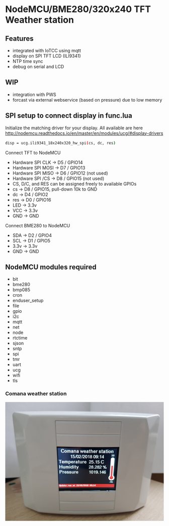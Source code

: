 # NodeMCU/BME280/320x240 TFT Weather station

## Features
* integrated with IoTCC using mqtt
* display on SPI TFT LCD (ILI9341)
* NTP time sync
* debug on serial and LCD

## WIP
* integration with PWS
* forcast via external webservice (based on pressure) due to low memory

## SPI setup to connect display in func.lua
Initialize the matching driver for your display. All available are here http://nodemcu.readthedocs.io/en/master/en/modules/ucg/#display-drivers
```sh
disp = ucg.ili9341_18x240x320_hw_spi(cs, dc, res)
```

Connect TFT to NodeMCU
* Hardware SPI CLK  -> D5 / GPIO14
* Hardware SPI MOSI -> D7 / GPIO13
* Hardware SPI MISO -> D6 / GPIO12 (not used)
* Hardware SPI /CS  -> D8 / GPIO15 (not used)
* CS, D/C, and RES can be assigned freely to available GPIOs
* cs                -> D8 / GPIO15, pull-down 10k to GND
* dc                -> D4 / GPIO2
* res               -> D0 / GPIO16
* LED               -> 3.3v
* VCC               -> 3.3v
* GND               -> GND

Connect BME280 to NodeMCU
* SDA  -> D2 / GPIO4
* SCL  -> D1 / GPIO5
* 3.3v -> 3.3v
* GND  -> GND

## NodeMCU modules required
* bit
* bme280
* bmp085
* cron
* enduser_setup
* file
* gpio
* i2c
* mqtt
* net
* node
* rtctime
* sjson
* sntp
* spi
* tmr
* uart
* ucg
* wifi
* tls

### Comana weather station
![Alt text](/info/screenshot.jpg?raw=true "Comana weather station")
